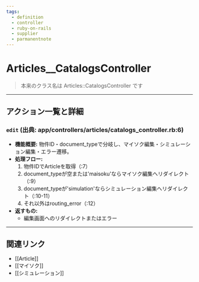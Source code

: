 ```yaml
---
tags:
  - definition
  - controller
  - ruby-on-rails
  - supplier
  - parmanentnote
---
```


# Articles__CatalogsController

> 本来のクラス名は Articles::CatalogsController です

---

## アクション一覧と詳細

### `edit` (出典: app/controllers/articles/catalogs_controller.rb:6)

* **機能概要:**
  物件ID・document_typeで分岐し、マイソク編集・シミュレーション編集・エラー遷移。
* **処理フロー:**
    1. 物件IDでArticleを取得（:7）
    2. document_typeが空または'maisoku'ならマイソク編集へリダイレクト（:9）
    3. document_typeが'simulation'ならシミュレーション編集へリダイレクト（:10-11）
    4. それ以外はrouting_error（:12）
* **返すもの:**
    - 編集画面へのリダイレクトまたはエラー

---

## 関連リンク
- [[Article]]
- [[マイソク]]
- [[シミュレーション]] 